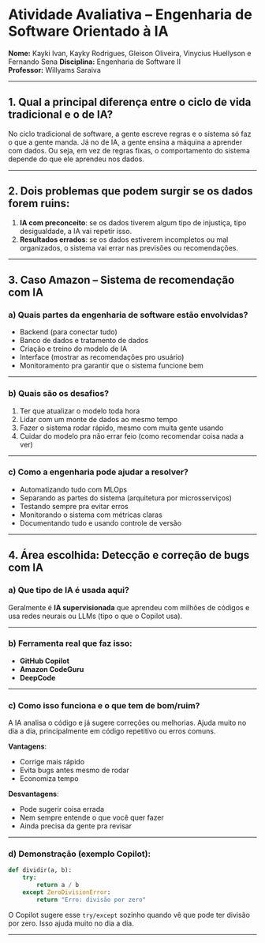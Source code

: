 # Atividade Avaliativa – Engenharia de Software Orientado à IA  
**Nome:** Kayki Ivan, Kayky Rodrigues, Gleison Oliveira, Vinycius Huellyson e Fernando Sena
**Disciplina:** Engenharia de Software II  
**Professor:** Willyams Saraiva  

---

## 1. Qual a principal diferença entre o ciclo de vida tradicional e o de IA?

No ciclo tradicional de software, a gente escreve regras e o sistema só faz o que a gente manda. Já no de IA, a gente ensina a máquina a aprender com dados. Ou seja, em vez de regras fixas, o comportamento do sistema depende do que ele aprendeu nos dados.

---

## 2. Dois problemas que podem surgir se os dados forem ruins:

1. **IA com preconceito**: se os dados tiverem algum tipo de injustiça, tipo desigualdade, a IA vai repetir isso.  
2. **Resultados errados**: se os dados estiverem incompletos ou mal organizados, o sistema vai errar nas previsões ou recomendações.

---

## 3. Caso Amazon – Sistema de recomendação com IA

### a) Quais partes da engenharia de software estão envolvidas?

- Backend (para conectar tudo)
- Banco de dados e tratamento de dados
- Criação e treino do modelo de IA
- Interface (mostrar as recomendações pro usuário)
- Monitoramento pra garantir que o sistema funcione bem

---

### b) Quais são os desafios?

1. Ter que atualizar o modelo toda hora  
2. Lidar com um monte de dados ao mesmo tempo  
3. Fazer o sistema rodar rápido, mesmo com muita gente usando  
4. Cuidar do modelo pra não errar feio (como recomendar coisa nada a ver)

---

### c) Como a engenharia pode ajudar a resolver?

- Automatizando tudo com MLOps  
- Separando as partes do sistema (arquitetura por microsserviços)  
- Testando sempre pra evitar erros  
- Monitorando o sistema com métricas claras  
- Documentando tudo e usando controle de versão

---

## 4. Área escolhida: **Detecção e correção de bugs com IA**

### a) Que tipo de IA é usada aqui?

Geralmente é **IA supervisionada** que aprendeu com milhões de códigos e usa redes neurais ou LLMs (tipo o que o Copilot usa).  

---

### b) Ferramenta real que faz isso:

- **GitHub Copilot**  
- **Amazon CodeGuru**  
- **DeepCode**

---

### c) Como isso funciona e o que tem de bom/ruim?

A IA analisa o código e já sugere correções ou melhorias. Ajuda muito no dia a dia, principalmente em código repetitivo ou erros comuns.

**Vantagens**:
- Corrige mais rápido  
- Evita bugs antes mesmo de rodar  
- Economiza tempo

**Desvantagens**:
- Pode sugerir coisa errada  
- Nem sempre entende o que você quer fazer  
- Ainda precisa da gente pra revisar

---

### d) Demonstração (exemplo Copilot):

```python
def dividir(a, b):
    try:
        return a / b
    except ZeroDivisionError:
        return "Erro: divisão por zero"
```

O Copilot sugere esse `try/except` sozinho quando vê que pode ter divisão por zero. Isso ajuda muito no dia a dia.

---